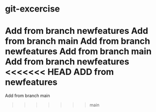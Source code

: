 # git-excercise
Add from branch newfeatures
Add from branch main
Add from branch newfeatures
Add from branch main
Add from branch newfeatures
<<<<<<< HEAD
ADD from newfeatures
=======
Add from branch main
>>>>>>> main
